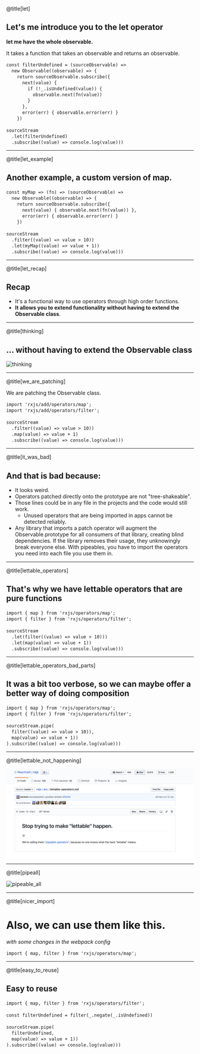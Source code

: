 @title[let]

## Let's me introduce you to  the __let__ operator

__let me have the whole observable.__

It takes a function that takes an observable and returns an observable. 

```
const filterUndefined = (sourceObservable) => 
  new Observable((observable) => {
    return sourceObservable.subscribe({
      next(value) {
        if (!_.isUndefined(value)) {
          observable.next(fn(value)) 
        }
      },
      error(err) { observable.error(err) }
    })

sourceStream
  .let(filterUndefined)
  .subscribe((value) => console.log(value)))

```

---

@title[let_example]

## Another example, a custom version of map.

```
const myMap => (fn) => (sourceObservable) => 
  new Observable((observable) => {
    return sourceObservable.subscribe({
      next(value) { observable.next(fn(value)) },
      error(err) { observable.error(err) }
    })

sourceStream
  .filter((value) => value > 10))
  .let(myMap((value) => value + 1))
  .subscribe((value) => console.log(value)))

```

---

@title[let_recap]

## Recap

* It's a functional way to use operators through high order functions.
* **It allows you to extend functionality without having to extend the Observable class**.

---

@title[thinking]

## ... without having to extend the Observable class

![thinking](https://us.123rf.com/450wm/chutimakuanamon/chutimakuanamon1705/chutimakuanamon170500260/79121847-homer-simpson-thinking-illustration.jpg?ver=6)

---

@title[we_are_patching]

We are patching the Observable class.

```
import 'rxjs/add/operators/map';
import 'rxjs/add/operators/filter';

sourceStream
  .filter((value) => value > 10))
  .map(value) => value + 1)
  .subscribe((value) => console.log(value)))
```

---

@title[it_was_bad]

## And that is bad because:

* It looks weird.
* Operators patched directly onto the prototype are not "tree-shakeable".
* Those lines could be in any file in the projects and the code would still work.
  * Unused operators that are being imported in apps cannot be detected reliably.
* Any library that imports a patch operator will augment the Observable.prototype for all consumers of that library, creating blind dependencies. If the library removes their usage, they unknowingly break everyone else. With pipeables, you have to import the operators you need into each file you use them in.
  
 ---

@title[lettable_operators]

## That's why we have lettable operators that are pure functions

```
import { map } from 'rxjs/operators/map';
import { filter } from 'rxjs/operators/filter';

sourceStream
  .let(filter((value) => value > 10)))
  .let(map(value) => value + 1))
  .subscribe((value) => console.log(value)))
```

---

@title[lettable_operators_bad_parts]

## It was a bit too verbose, so we can maybe offer a better way of doing composition

```
import { map } from 'rxjs/operators/map';
import { filter } from 'rxjs/operators/filter';

sourceStream.pipe(
  filter((value) => value > 10)),
  map(value) => value + 1))
).subscribe((value) => console.log(value)))
```

---

@title[lettable_not_happening]

![pipeable_now](pipeable.png)

---

@title[pipeall]

![pipeable_all](https://cdn-images-1.medium.com/max/1600/1*5fPnXp0r3it3Tmoeb7Jg-A.jpeg)

---

@title[nicer_import]

# Also, we can use them like this.

*with some changes in the webpack config*

```
import { map, filter } from 'rxjs/operators/map';
```
---

@title[easy_to_reuse]

## Easy to reuse

```
import { map, filter } from 'rxjs/operators/filter';

const filterUndefined = filter(_.negate(_.isUndefined))

sourceStream.pipe(
  filterUndefined,
  map(value) => value + 1))
).subscribe((value) => console.log(value)))
```


